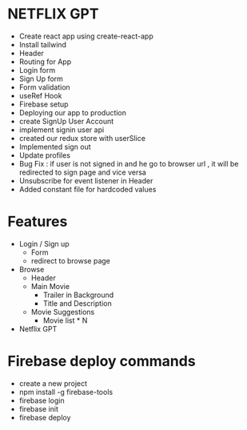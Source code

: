 # NETFLIX GPT
 - Create react app using create-react-app
 - Install tailwind 
 - Header
 - Routing for App
 - Login form
 - Sign Up form
 - Form validation
 - useRef Hook
 - Firebase setup
 - Deploying our app to production
 - create SignUp User Account
 - implement signin  user api
 - created our redux store with userSlice
 - Implemented sign out 
 - Update profiles
 - Bug Fix : if user is not signed in and he go to browser url , it will be redirected to sign page and vice versa
 - Unsubscribe for event listener in Header
 - Added constant file for hardcoded values

# Features
 - Login / Sign up 
    - Form
    - redirect to browse page
 - Browse
    - Header
    - Main Movie
        - Trailer in Background
        - Title and Description
    - Movie Suggestions
        - Movie list * N
- Netflix GPT


# Firebase deploy commands
- create a new project 
- npm install -g firebase-tools
- firebase login
- firebase init
- firebase deploy